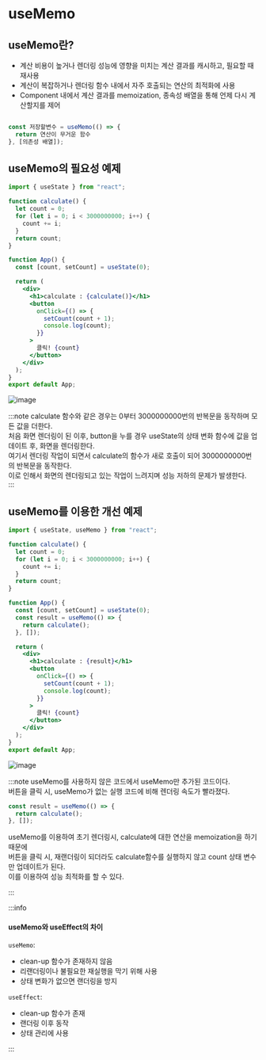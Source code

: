 # useMemo

## useMemo란?

- 계산 비용이 높거나 렌더링 성능에 영향을 미치는 계산 결과를 캐시하고, 필요할 때 재사용
- 계산이 복잡하거나 렌더링 함수 내에서 자주 호출되는 연산의 최적화에 사용
- Component 내에서 계산 결과를 memoization, 종속성 배열을 통해 언제 다시 계산할지를 제어

```jsx

const 저장할변수 = useMemo(() => {
  return 연산이 무거운 함수
}, [의존성 배열]);

```

## useMemo의 필요성 예제

```jsx
import { useState } from "react";

function calculate() {
  let count = 0;
  for (let i = 0; i < 3000000000; i++) {
    count += i;
  }
  return count;
}

function App() {
  const [count, setCount] = useState(0);

  return (
    <div>
      <h1>calculate : {calculate()}</h1>
      <button
        onClick={() => {
          setCount(count + 1);
          console.log(count);
        }}
      >
        클릭! {count}
      </button>
    </div>
  );
}
export default App;
```

![image](https://github.com/JJamVa/JJamVa/assets/80045006/5e5e4790-67ea-45dc-b3cf-1d38363aadcb)

:::note
calculate 함수와 같은 경우는 0부터 3000000000번의 반복문을 동작하며 모든 값을 더한다.<br/>
처음 화면 렌더링이 된 이후, button을 누를 경우 useState의 상태 변화 함수에 값을 업데이트 후, 화면을 렌더링한다.<br/>
여기서 렌더링 작업이 되면서 calculate의 함수가 새로 호출이 되어 3000000000번의 반복문을 동작한다.<br/>
이로 인해서 화면의 렌더링되고 있는 작업이 느려지며 성능 저하의 문제가 발생한다.<br/>
:::

## useMemo를 이용한 개선 예제

```jsx
import { useState, useMemo } from "react";

function calculate() {
  let count = 0;
  for (let i = 0; i < 3000000000; i++) {
    count += i;
  }
  return count;
}

function App() {
  const [count, setCount] = useState(0);
  const result = useMemo(() => {
    return calculate();
  }, []);

  return (
    <div>
      <h1>calculate : {result}</h1>
      <button
        onClick={() => {
          setCount(count + 1);
          console.log(count);
        }}
      >
        클릭! {count}
      </button>
    </div>
  );
}
export default App;
```

![image](https://github.com/JJamVa/JJamVa/assets/80045006/5e5e4790-67ea-45dc-b3cf-1d38363aadcb)

:::note
useMemo를 사용하지 않은 코드에서 useMemo만 추가된 코드이다.<br/>
버튼을 클릭 시, useMemo가 없는 실행 코드에 비해 렌더링 속도가 빨라졌다.<br/>

```jsx
const result = useMemo(() => {
  return calculate();
}, []);
```

useMemo를 이용하여 초기 렌더링시, calculate에 대한 연산을 memoization을 하기 때문에<br/>
버튼을 클릭 시, 재랜더링이 되더라도 calculate함수를 실행하지 않고 count 상태 변수만 업데이트가 된다.<br/>
이를 이용하여 성능 최적화를 할 수 있다.

:::

:::info

#### useMemo와 useEffect의 차이

`useMemo`:

- clean-up 함수가 존재하지 않음
- 리랜더링이나 불필요한 재실행을 막기 위해 사용
- 상태 변화가 없으면 랜더링을 방지

`useEffect`:

- clean-up 함수가 존재
- 랜더링 이후 동작
- 상태 관리에 사용

:::

<!-- 추가적으로 공부 후 작성 -->
